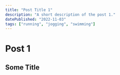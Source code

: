 ```yaml
---
title: "Post Title 1"
description: "A short description of the post 1."
datePublished: "2022-11-03"
tags: ["running", "jogging", "swimming"]
---
```


# Post 1

## Some Title
